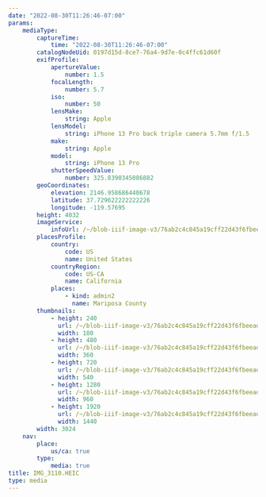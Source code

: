 ```yaml
---
date: "2022-08-30T11:26:46-07:00"
params:
    mediaType:
        captureTime:
            time: "2022-08-30T11:26:46-07:00"
        catalogNodeUid: 0197d15d-8ce7-76a4-9d7e-0c4ffc61d60f
        exifProfile:
            apertureValue:
                number: 1.5
            focalLength:
                number: 5.7
            iso:
                number: 50
            lensMake:
                string: Apple
            lensModel:
                string: iPhone 13 Pro back triple camera 5.7mm f/1.5
            make:
                string: Apple
            model:
                string: iPhone 13 Pro
            shutterSpeedValue:
                number: 325.8390345086882
        geoCoordinates:
            elevation: 2146.958686440678
            latitude: 37.729622222222226
            longitude: -119.57695
        height: 4032
        imageService:
            infoUrl: /~/blob-iiif-image-v3/76ab2c4c845a19cff22d43f6fbeeade70453a3ca5460e38d7dbc22480c721a6b/info.json
        placesProfile:
            country:
                code: US
                name: United States
            countryRegion:
                code: US-CA
                name: California
            places:
                - kind: admin2
                  name: Mariposa County
        thumbnails:
            - height: 240
              url: /~/blob-iiif-image-v3/76ab2c4c845a19cff22d43f6fbeeade70453a3ca5460e38d7dbc22480c721a6b/full/180%2C240/0/default.jpg
              width: 180
            - height: 480
              url: /~/blob-iiif-image-v3/76ab2c4c845a19cff22d43f6fbeeade70453a3ca5460e38d7dbc22480c721a6b/full/360%2C480/0/default.jpg
              width: 360
            - height: 720
              url: /~/blob-iiif-image-v3/76ab2c4c845a19cff22d43f6fbeeade70453a3ca5460e38d7dbc22480c721a6b/full/540%2C720/0/default.jpg
              width: 540
            - height: 1280
              url: /~/blob-iiif-image-v3/76ab2c4c845a19cff22d43f6fbeeade70453a3ca5460e38d7dbc22480c721a6b/full/960%2C1280/0/default.jpg
              width: 960
            - height: 1920
              url: /~/blob-iiif-image-v3/76ab2c4c845a19cff22d43f6fbeeade70453a3ca5460e38d7dbc22480c721a6b/full/1440%2C1920/0/default.jpg
              width: 1440
        width: 3024
    nav:
        place:
            us/ca: true
        type:
            media: true
title: IMG_3110.HEIC
type: media
---
```

